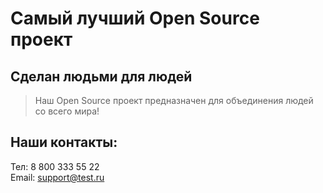# Самый лучший Open Source проект

## Сделан людьми для людей

> Наш Open Source проект предназначен для объединения людей со всего мира!

## Наши контакты:<br/>
Тел: 8 800 333 55 22<br/>
Email: support@test.ru
